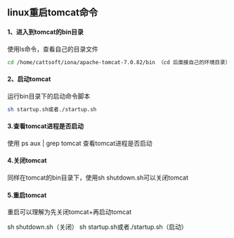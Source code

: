 ## linux重启tomcat命令

#### 1、进入到tomcat的bin目录

使用ls命令，查看自己的目录文件

```sh
cd /home/cattsoft/iona/apache-tomcat-7.0.82/bin （cd 后面接自己的环境目录）
```

#### 2、启动tomcat

运行bin目录下的启动命令脚本

```sh
sh startup.sh或者./startup.sh
```

#### 3.查看tomcat进程是否启动

使用 ps aux | grep tomcat     查看tomcat进程是否启动


#### 4.关闭tomcat

同样在tomcat的bin目录下，使用sh shutdown.sh可以关闭tomcat

#### 5.重启tomcat

重启可以理解为先关闭tomcat+再启动tomcat

sh shutdown.sh（关闭）
sh startup.sh或者./startup.sh（启动）